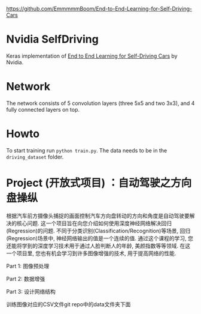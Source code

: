 https://github.com/EmmmmmBoom/End-to-End-Learning-for-Self-Driving-Cars

# Nvidia SelfDriving

Keras implementation of [End to End Learning for Self-Driving Cars](https://arxiv.org/pdf/1604.07316.pdf) by Nvidia.

# Network

The network consists of 5 convolution layers (three 5x5 and two 3x3), and 4 fully connected layers on top.

# Howto

To start training run `python train.py`. The data needs to be in the `driving_dataset` folder.

# Project (开放式项目) ：自动驾驶之方向盘操纵

根据汽车前方摄像头捕捉的画面控制汽车方向盘转动的方向和角度是自动驾驶要解决的核心问题. 这一个项目旨在向您介绍如何使用深度神经网络解决回归(Regression)的问题. 不同于分类识别(Classification/Recognition)等场景, 回归(Regression)场景中, 神经网络输出的值是一个连续的值. 通过这个课程的学习, 您还能将学到的深度学习技术用于通过人脸判断人的年龄, 美颜指数等等领域. 在这一个项目里, 您也有机会学习到许多图像增强的技术, 用于提高网络的性能.

Part 1: 图像预处理

Part 2: 数据增强

Part 3: 设计网络结构

训练图像对应的CSV文件git repo中的data文件夹下面
